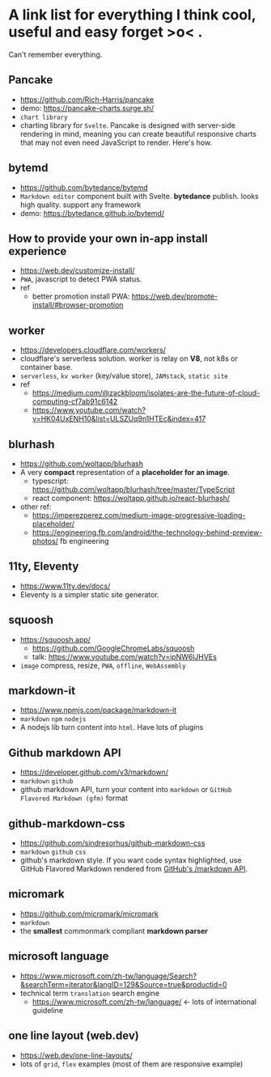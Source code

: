 # A link list for everything I think cool, useful and easy forget >o< .
Can't remember everything.

## Pancake 
- https://github.com/Rich-Harris/pancake
- demo: https://pancake-charts.surge.sh/
- `chart library`
- charting library for `Svelte`. Pancake is designed with server-side rendering in mind, meaning you can create beautiful responsive charts that may not even need JavaScript to render. Here's how.

## bytemd
- https://github.com/bytedance/bytemd
- `Markdown editor` component built with Svelte. **bytedance** publish. looks high quality. support any framework 
- demo: https://bytedance.github.io/bytemd/

## How to provide your own in-app install experience
- https://web.dev/customize-install/
- `PWA`, javascript to detect PWA status. 
- ref
  - better promotion install PWA: https://web.dev/promote-install/#browser-promotion

## worker
- https://developers.cloudflare.com/workers/
- cloudflare's serverless solution. worker is relay on **V8**, not k8s or container base.
- `serverless`, `kv worker` (key/value store), `JAMstack`, `static site`
- ref
  - https://medium.com/@zackbloom/isolates-are-the-future-of-cloud-computing-cf7ab91c6142
  - https://www.youtube.com/watch?v=HK04UxENH10&list=ULSZUq9n1HTEc&index=417

## blurhash
- https://github.com/woltapp/blurhash
- A very **compact** representation of a **placeholder for an image**.
  - typescript: https://github.com/woltapp/blurhash/tree/master/TypeScript
  - react component: https://woltapp.github.io/react-blurhash/
- other ref:
  - https://jmperezperez.com/medium-image-progressive-loading-placeholder/
  - https://engineering.fb.com/android/the-technology-behind-preview-photos/  fb engineering

## 11ty, Eleventy
-  https://www.11ty.dev/docs/
- Eleventy is a simpler static site generator.

## squoosh
- https://squoosh.app/
  - https://github.com/GoogleChromeLabs/squoosh
  - talk: https://www.youtube.com/watch?v=ipNW6lJHVEs
- `image` compress, resize, `PWA`, `offline`, `WebAssembly` 

## markdown-it
- https://www.npmjs.com/package/markdown-it
- `markdown` `npm` `nodejs`
- A nodejs lib turn content into `html`. Have lots of plugins

## Github markdown **API**
- https://developer.github.com/v3/markdown/
- `markdown` `github`
- github markdown API, turn your content into `markdown` or `GitHub Flavored Markdown (gfm)` format

## github-markdown-css
- https://github.com/sindresorhus/github-markdown-css
- `markdown` `github` `css`
- github's markdown style. If you want code syntax highlighted, use GitHub Flavored Markdown rendered from [GitHub's /markdown API](https://developer.github.com/v3/markdown/).


## micromark
- https://github.com/micromark/micromark
- `markdown`
- the **smallest** commonmark compliant **markdown parser**

## microsoft language
- https://www.microsoft.com/zh-tw/language/Search?&searchTerm=iterator&langID=129&Source=true&productid=0
- technical term `translation` search engine
  - https://www.microsoft.com/zh-tw/language/  <- lots of international guideline

## one line layout (web.dev)
- https://web.dev/one-line-layouts/
- lots of `grid`, `flex` examples (most of them are responsive example) 
